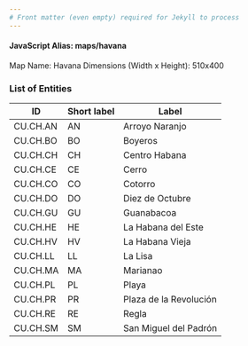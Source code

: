 ```yaml
---
# Front matter (even empty) required for Jekyll to process
---
```


#### JavaScript Alias: maps/havana

Map Name: Havana
Dimensions (Width x Height): 510x400





### List of Entities

ID | Short label | Label
---|---|---|
CU.CH.AN|AN|Arroyo Naranjo
CU.CH.BO|BO|Boyeros
CU.CH.CH|CH|Centro Habana
CU.CH.CE|CE|Cerro
CU.CH.CO|CO|Cotorro
CU.CH.DO|DO|Diez de Octubre
CU.CH.GU|GU|Guanabacoa
CU.CH.HE|HE|La Habana del Este
CU.CH.HV|HV|La Habana Vieja
CU.CH.LL|LL|La Lisa
CU.CH.MA|MA|Marianao
CU.CH.PL|PL|Playa
CU.CH.PR|PR|Plaza de la Revolución
CU.CH.RE|RE|Regla
CU.CH.SM|SM|San Miguel del Padrón